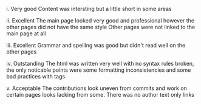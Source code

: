 i. Very good
Content was intersting but a little short in some areas

ii. Excellent
The main page looked very good and professional however the other pages did not have the same style
Other pages were not linked to the main page at all

iii. Excellent
Grammar and spelling was good but didn't read well on the other pages

iv. Outstanding
The html was written very well with no syntax rules broken, the only noticable points were some formatting inconsistencies and some bad practices with tags

v. Acceptable
The contributions look uneven from commits and work on certain pages looks lacking from some.
There was no author text only links
